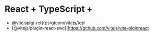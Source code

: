 # React + TypeScript + 
- @vitejsplgi-rct](ps/gtcom/vitejs/tepl
- [@vitejs/plugin-react-swc](https://github.com/vitejs/vite-plginreact
